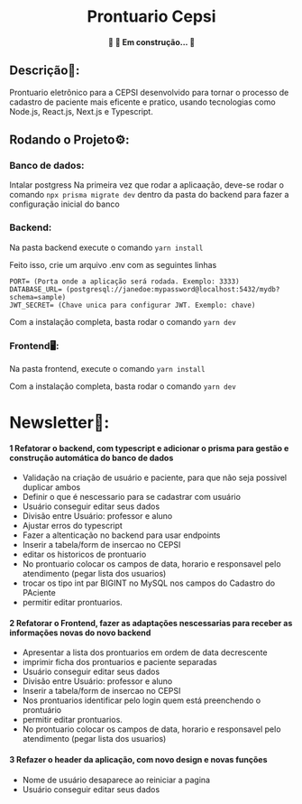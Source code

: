 <h1 align="center">Prontuario Cepsi</h1>

<h4 align="center"> 
	🚧  🚀 Em construção...  🚧
</h4>

## Descrição📘:
Prontuario eletrônico para a CEPSI desenvolvido para tornar o processo de cadastro de paciente mais eficente e pratico, usando tecnologias como Node.js, React.js, Next.js e Typescript.

## Rodando o Projeto⚙️:
### Banco de dados:
Intalar postgress
Na primeira vez que rodar a aplicaação, deve-se rodar o comando ```` npx prisma migrate dev ```` dentro da pasta do backend para fazer a configuração inicial do banco

### Backend:
Na pasta backend execute o comando ```` yarn install ````

Feito isso, crie um arquivo .env com as seguintes linhas
````
PORT= (Porta onde a aplicação será rodada. Exemplo: 3333)
DATABASE_URL= (postgresql://janedoe:mypassword@localhost:5432/mydb?schema=sample)
JWT_SECRET= (Chave unica para configurar JWT. Exemplo: chave)
````
Com a instalação completa, basta rodar o comando ````yarn dev````

### Frontend🖥️:
Na pasta frontend, execute o comando ````yarn install````

Com a instalação completa, basta rodar o comando ````yarn dev````


# Newsletter📰:

#### 1 Refatorar o backend, com typescript e adicionar o prisma para gestão e construção automática do banco de dados
+ Validação na criação de usuário e paciente, para que não seja possivel duplicar ambos
+ Definir o que é nescessario para se cadastrar com usuário
+ Usuário conseguir editar seus dados
+ Divisão entre Usuário: professor e aluno
+ Ajustar erros do typescript
+ Fazer a altenticação no backend para usar endpoints
+ Inserir a tabela/form de insercao no CEPSI
+ editar os historicos de prontuario
+ No prontuario colocar os campos de data, horario e responsavel pelo atendimento (pegar lista dos usuarios)
+ trocar os tipo int par BIGINT no MySQL nos campos do Cadastro do PAciente 
+ permitir editar prontuarios.
#### 2 Refatorar o Frontend, fazer as adaptações nescessarias para receber as informações novas do novo backend 
+ Apresentar a lista dos prontuarios em ordem de data decrescente
+ imprimir ficha dos prontuarios e paciente separadas
+ Usuário conseguir editar seus dados
+ Divisão entre Usuário: professor e aluno
+ Inserir a tabela/form de insercao no CEPSI
+ Nos prontuarios identificar pelo login quem está preenchendo o prontuário
+ permitir editar prontuarios.
+ No prontuario colocar os campos de data, horario e responsavel pelo atendimento (pegar lista dos usuarios)
#### 3 Refazer o header da aplicação, com novo design e novas funções
+ Nome de usuário desaparece ao reiniciar a pagina
+ Usuário conseguir editar seus dados
